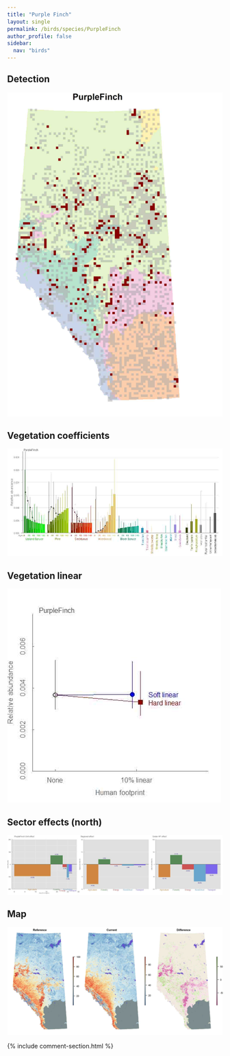 ```yaml
---
title: "Purple Finch"
layout: single
permalink: /birds/species/PurpleFinch
author_profile: false
sidebar:
  nav: "birds"
---
```


<h2>Detection</h2>

![](/assets/images/birds/PurpleFinch/det.jpg)

<h2>Vegetation coefficients</h2>

![](/assets/images/birds/PurpleFinch/veghf.jpg)

<h2>Vegetation linear</h2>

![](/assets/images/birds/PurpleFinch/lin-north.jpg)

<h2>Sector effects (north)</h2>

![](/assets/images/birds/PurpleFinch/sector-north.jpg)

<h2>Map</h2>

![](/assets/images/birds/PurpleFinch/map.jpg)

{% include comment-section.html %}
